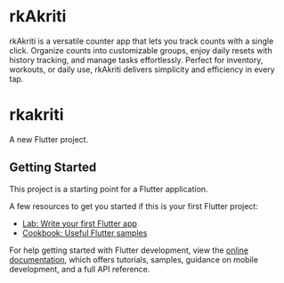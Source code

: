 # rkAkriti

rkAkriti is a versatile counter app that lets you track counts with a single click. Organize counts into customizable groups, enjoy daily resets with history tracking, and manage tasks effortlessly. Perfect for inventory, workouts, or daily use, rkAkriti delivers simplicity and efficiency in every tap.

# rkakriti

A new Flutter project.

## Getting Started

This project is a starting point for a Flutter application.

A few resources to get you started if this is your first Flutter project:

- [Lab: Write your first Flutter app](https://docs.flutter.dev/get-started/codelab)
- [Cookbook: Useful Flutter samples](https://docs.flutter.dev/cookbook)

For help getting started with Flutter development, view the
[online documentation](https://docs.flutter.dev/), which offers tutorials,
samples, guidance on mobile development, and a full API reference.
